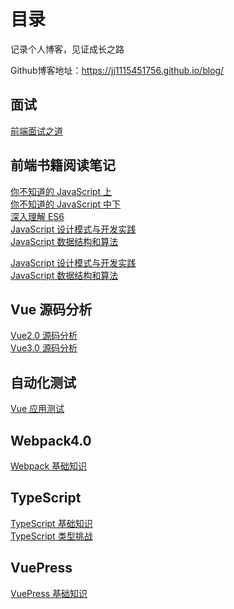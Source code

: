 # 目录
记录个人博客，见证成长之路 <br/>

Github博客地址：https://jj1115451756.github.io/blog/ <br/>


## 面试
[前端面试之道](https://wangtunan.github.io/blog/interview/)

## 前端书籍阅读笔记
[你不知道的 JavaScript 上](https://wangtunan.github.io/blog/books/javascript/know-up.html)<br/>
[你不知道的 JavaScript 中下](https://wangtunan.github.io/blog/books/javascript/know-down.html)<br/>
[深入理解 ES6](https://wangtunan.github.io/blog/books/javascript/es6.html)<br/>
[JavaScript 设计模式与开发实践](https://wangtunan.github.io/blog/designPattern/) <br/>
[JavaScript 数据结构和算法](https://wangtunan.github.io/blog/books/javascript/algorithm.html) <br/>
<!-- [JavaScript 高级程序设计](https://wangtunan.github.io/blog/books/javascript/red-book.html)<br/> -->
[JavaScript 设计模式与开发实践](https://wangtunan.github.io/blog/designPattern/) <br/>
[JavaScript 数据结构和算法](https://wangtunan.github.io/blog/books/javascript/algorithm.html)<br/>

## Vue 源码分析
[Vue2.0 源码分析](https://wangtunan.github.io/blog/vueAnalysis/introduction/)<br/>
[Vue3.0 源码分析](https://wangtunan.github.io/blog/vueNextAnalysis/introduction/)<br/>

## 自动化测试
[Vue 应用测试](https://wangtunan.github.io/blog/test/vueTest.html)<br/>

## Webpack4.0
[Webpack 基础知识](https://wangtunan.github.io/blog/webpack/webpack/)<br/>

## TypeScript
[TypeScript 基础知识](https://wangtunan.github.io/blog/typescript/base)<br/>
[TypeScript 类型挑战](https://wangtunan.github.io/blog/typescript/challenge)<br/>

## VuePress
[VuePress 基础知识](https://wangtunan.github.io/blog/vuepress/)<br/>
